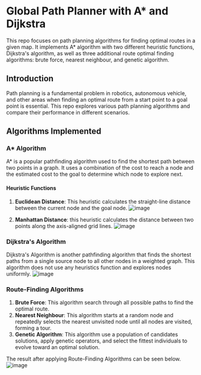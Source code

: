 # Global Path Planner with A* and Dijkstra
This repo focuses on path planning algorithms for finding optimal routes in a given map. It implements A* algorithm with two different heuristic functions, Dijkstra's algorithm, as well as three additional route optimal finding algorithms: brute force, nearest neighbour, and genetic algorithm.

## Introduction
Path planning is a fundamental problem in robotics, autonomous vehicle, and other areas when finding an optimal route from a start point to a goal point is essential. This repo explores various path planning algorithms and compare their performance in different scenarios.

## Algorithms Implemented
### A* Algorithm
A* is a popular pathfinding algorithm used to find the shortest path between two points in a graph. It uses a combination of the cost to reach a node and the estimated cost to the goal to determine which node to explore next.

#### Heuristic Functions
1. **Euclidean Distance**: This heuristic calculates the straight-line distance between the current node and the goal node.
![image](https://github.com/KAN201197/Global_Path_Planner/assets/128454220/1093be7f-3dda-4075-b06d-71678ecd146e)

3. **Manhattan Distance**: this heuristic calculates the distance between two points along the axis-aligned grid lines.
![image](https://github.com/KAN201197/Global_Path_Planner/assets/128454220/6bae5dd0-5479-4ea0-b4ac-fd22e64e9673)

### Dijkstra's Algorithm
Dijkstra's Algorithm is another pathfinding algorithm that finds the shortest paths from a single source node to all other nodes in a weighted graph. This algorithm does not use any heuristics function and explores nodes uniformly.
![image](https://github.com/KAN201197/Global_Path_Planner/assets/128454220/20b64684-5020-43bd-94be-c56cdbec9ca4)

### Route-Finding Algorithms
1. **Brute Force**: This algorithm search through all possible paths to find the optimal route.
2. **Nearest Neighbour**: This algorithm starts at a random node and repeatedly selects the nearest unvisited node until all nodes are visited, forming a tour.
3. **Genetic Algorithm**: This algorithm use a population of candidates solutions, apply genetic operators, and select the fittest individuals to evolve toward an optimal solution.

The result after applying Route-Finding Algorithms can be seen below.
![image](https://github.com/KAN201197/Global_Path_Planner/assets/128454220/5149ccbd-ef1f-4e72-b257-d59ccd6471bc)

